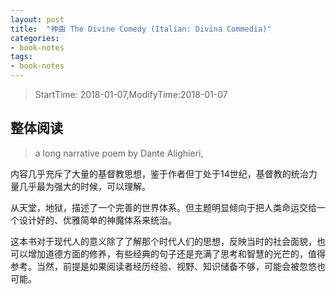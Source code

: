 ```yaml
---
layout: post
title:  "神曲 The Divine Comedy (Italian: Divina Commedia)"
categories:
- book-notes
tags:
- book-notes
---
```


<!---more--->
> StartTime: 2018-01-07,ModifyTime:2018-01-07

## 整体阅读
> a long narrative poem by Dante Alighieri,

内容几乎充斥了大量的基督教思想，鉴于作者但丁处于14世纪，基督教的统治力量几乎最为强大的时候，可以理解。

从天堂，地狱，描述了一个完善的世界体系。但主题明显倾向于把人类命运交给一个设计好的、优雅简单的神魔体系来统治。

这本书对于现代人的意义除了了解那个时代人们的思想，反映当时的社会面貌，也可以增加道德方面的修养，有些经典的句子还是充满了思考和智慧的光芒的，值得参考。当然，前提是如果阅读者经历经验、视野、知识储备不够，可能会被忽悠也可能。
